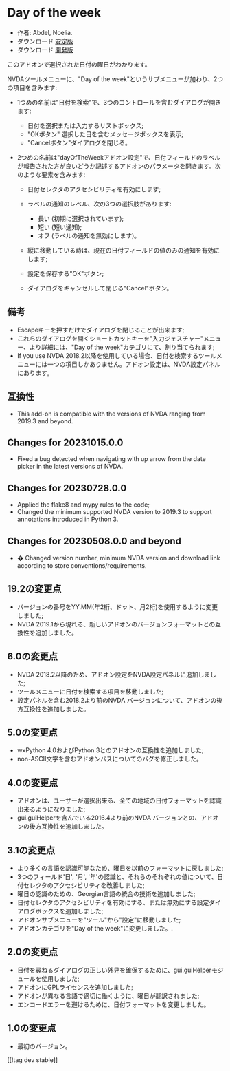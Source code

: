 # Day of the week #

* 作者: Abdel, Noelia.
* ダウンロード [安定版][1]
* ダウンロード [開発版][2]

このアドオンで選択された日付の曜日がわかります。

NVDAツールメニューに、"Day of the week"というサブメニューが加わり、2つの項目を含みます:

* 1つめの名前は"日付を検索"で、3つのコントロールを含むダイアログが開きます:

    * 日付を選択または入力するリストボックス;
    * "OKボタン" 選択した日を含むメッセージボックスを表示;
    * "Cancelボタン"ダイアログを閉じる。

* 2つめの名前は"dayOfTheWeekアドオン設定"で、日付フィールドのラベルが報告された方が良いどうか記述するアドオンのパラメータを開きます。次のような要素を含みます:

    * 日付セレクタのアクセシビリティを有効にします;
    * ラベルの通知のレベル、次の3つの選択肢があります:

        * 長い (初期に選択されています);
        * 短い (短い通知);
        * オフ (ラベルの通知を無効にします)。

    * 縦に移動している時は、現在の日付フィールドの値のみの通知を有効にします;
    * 設定を保存する"OK"ボタン;
    * ダイアログをキャンセルして閉じる"Cancel"ボタン。

## 備考 ##

* Escapeキーを押すだけでダイアログを閉じることが出来ます;
* これらのダイアログを開くショートカットキーを"入力ジェスチャー"メニュー、より詳細には、"Day of the
  week"カテゴリにて、割り当てられます;
* If you use NVDA
  2018.2以降を使用している場合、日付を検索するツールメニューには一つの項目しかありません。アドオン設定は、NVDA設定パネルにあります。

## 互換性 ##

* This add-on is compatible with the versions of NVDA ranging from 2019.3
  and beyond.

## Changes for 20231015.0.0 ##

* Fixed a bug detected when navigating with up arrow from the date picker in
  the latest versions of NVDA.

## Changes for 20230728.0.0 ##

* Applied the flake8 and mypy rules to the code;
* Changed the minimum supported NVDA version to 2019.3 to support
  annotations introduced in Python 3.

## Changes for 20230508.0.0 and beyond ##

* � Changed version number, minimum NVDA version and download link according
  to store conventions/requirements.

## 19.2の変更点 ##

* バージョンの番号をYY.MM(年2桁、ドット、月2桁)を使用するように変更しました;
* NVDA 2019.1から現れる、新しいアドオンのバージョンフォーマットとの互換性を追加しました。

## 6.0の変更点 ##

* NVDA 2018.2以降のため、アドオン設定をNVDA設定パネルに追加しました;
* ツールメニューに日付を検索する項目を移動しました;
* 設定パネルを含む2018.2より前のNVDA バージョンについて、アドオンの後方互換性を追加しました。

## 5.0の変更点 ##

* wxPython 4.0およびPython 3とのアドオンの互換性を追加しました;
* non-ASCII文字を含むアドオンパスについてのバグを修正しました。

## 4.0の変更点 ##

* アドオンは、ユーザーが選択出来る、全ての地域の日付フォーマットを認識出来るようになりました;
* gui.guiHelperを含んでいる2016.4より前のNVDA バージョンとの、アドオンの後方互換性を追加しました。

## 3.1の変更点 ##

* より多くの言語を認識可能なため、曜日を以前のフォーマットに戻しました;
* 3つのフィールド'日', '月', '年'の認識と、それらのそれぞれの値について、日付セレクタのアクセシビリティを改善しました;
* 曜日の認識のための、Georgian言語の統合の技術を追加しました;
* 日付セレクタのアクセシビリティを有効にする、または無効にする設定ダイアログボックスを追加しました;
* アドオンサブメニューを"ツール"から"設定"に移動しました;
* アドオンカテゴリを"Day of the week"に変更しました。.

## 2.0の変更点 ##

* 日付を尋ねるダイアログの正しい外見を確保するために、gui.guiHelperモジュールを使用しました;
* アドオンにGPLライセンスを追加しました;
* アドオンが異なる言語で適切に働くように、曜日が翻訳されました;
* エンコードエラーを避けるために、日付フォーマットを変更しました。

## 1.0の変更点 ##

* 最初のバージョン。

[[!tag dev stable]]

[1]: https://www.nvaccess.org/addonStore/legacy?file=dayOfTheWeek

[2]: https://www.nvaccess.org/addonStore/legacy?file=dayOfTheWeek
